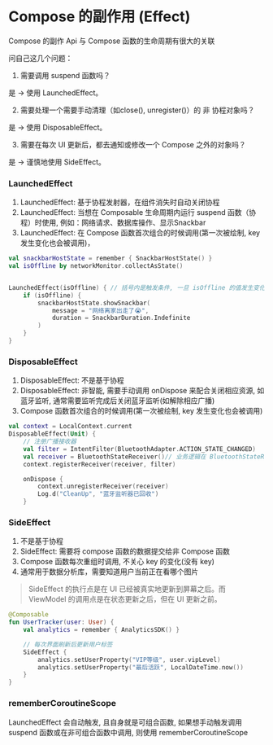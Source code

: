 # Compose 的副作用 (Effect)
Compose 的副作 Api 与 Compose 函数的生命周期有很大的关联

问自己这几个问题：

1. 需要调用 suspend 函数吗？

是 -> 使用 LaunchedEffect。

2. 需要处理一个需要手动清理（如close(), unregister()）的 非 协程对象吗？

是 -> 使用 DisposableEffect。

3. 需要在每次 UI 更新后，都去通知或修改一个 Compose 之外的对象吗？

是 -> 谨慎地使用 SideEffect。

### LaunchedEffect

1. LaunchedEffect: 基于协程发射器，在组件消失时自动关闭协程
2. LaunchedEffect: 当想在 Composable 生命周期内运行 suspend 函数（协程）时使用, 例如：网络请求、数据库操作、显示Snackbar
3. LaunchedEffect: 在 Compose 函数首次组合的时候调用(第一次被绘制, key 发生变化也会被调用)，

```kotlin
val snackbarHostState = remember { SnackbarHostState() }
val isOffline by networkMonitor.collectAsState()


LaunchedEffect(isOffline) { // 括号内是触发条件, 一旦 isOffline 的值发生变化就会触发, Unit 通常代表触发一次
    if (isOffline) {
        snackbarHostState.showSnackbar(
            message = "网络离家出走了😭", 
            duration = SnackbarDuration.Indefinite
        )
    }
}
```



### DisposableEffect

1. DisposableEffect: 不是基于协程
2. DisposableEffect: 非智能, 需要手动调用 onDispose 来配合关闭相应资源, 如蓝牙监听, 通常需要监听完成后关闭蓝牙监听(如解除相应广播)
3. Compose 函数首次组合的时候调用(第一次被绘制, key 发生变化也会被调用)


```kotlin
val context = LocalContext.current
DisposableEffect(Unit) {
    // 注册广播接收器
    val filter = IntentFilter(BluetoothAdapter.ACTION_STATE_CHANGED)
    val receiver = BluetoothStateReceiver()// 业务逻辑在 BluetoothStateReceiver 类中
    context.registerReceiver(receiver, filter)

    onDispose {
        context.unregisterReceiver(receiver)
        Log.d("CleanUp", "蓝牙监听器已回收")
    }
```



### SideEffect 

1. 不是基于协程
2. SideEffect: 需要将 compose 函数的数据提交给非 Compose 函数
3. Compose 函数每次重组时调用, 不关心 key 的变化(没有 key)
4. 通常用于数据分析库，需要知道用户当前正在看哪个图片

> SideEffect 的执行点是在 UI 已经被真实地更新到屏幕之后。而 ViewModel 的调用点是在状态更新之后，但在 UI 更新之前。

```kotlin
@Composable
fun UserTracker(user: User) {
    val analytics = remember { AnalyticsSDK() }

    // 每次界面刷新后更新用户标签
    SideEffect {
        analytics.setUserProperty("VIP等级", user.vipLevel)
        analytics.setUserProperty("最后活跃", LocalDateTime.now())
    }
}
```


### rememberCoroutineScope
LaunchedEffect 会自动触发, 且自身就是可组合函数, 如果想手动触发调用 suspend 函数或在非可组合函数中调用, 则使用 rememberCoroutineScope